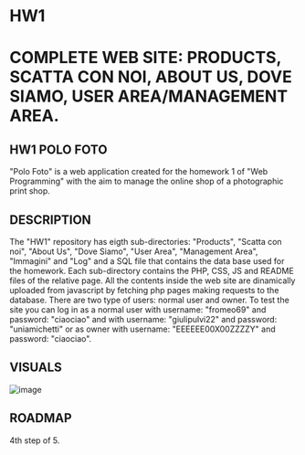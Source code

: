 # HW1
# COMPLETE WEB SITE: PRODUCTS, SCATTA CON NOI, ABOUT US, DOVE SIAMO, USER AREA/MANAGEMENT AREA.

## HW1 POLO FOTO
"Polo Foto" is a web application created for the homework 1 of "Web Programming" with the aim to manage the online shop of a photographic print shop.

## DESCRIPTION
The "HW1" repository has eigth sub-directories: "Products", "Scatta con noi", "About Us", "Dove Siamo", "User Area", "Management Area", "Immagini" and "Log" and a SQL file that contains the data base used for the homework. Each sub-directory contains the PHP, CSS, JS and README files of the relative page.
All the contents inside the web site are dinamically uploaded from javascript by fetching php pages making requests to the database.
There are two type of users: normal user and owner. To test the site you can log in as a normal user with username: "fromeo69" and password: "ciaociao"  and with username: "giulipulvi22" and password: "uniamichetti" or as owner with username: "EEEEEE00X00ZZZZY" and password: "ciaociao".

## VISUALS


![image](https://user-images.githubusercontent.com/79788825/119374996-91bdb500-bcba-11eb-9499-78332532cd1b.png)

 
## ROADMAP
4th step of 5.
